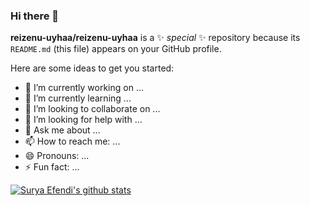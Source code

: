 ### Hi there 👋

**reizenu-uyhaa/reizenu-uyhaa** is a ✨ _special_ ✨ repository because its `README.md` (this file) appears on your GitHub profile.

Here are some ideas to get you started:

- 🔭 I’m currently working on ...
- 🌱 I’m currently learning ...
- 👯 I’m looking to collaborate on ...
- 🤔 I’m looking for help with ...
- 💬 Ask me about ...
- 📫 How to reach me: ...
- 😄 Pronouns: ...
- ⚡ Fun fact: ...

[![Surya Efendi's github stats](https://github-readme-stats.vercel.app/api?username=reizenu-uyhaa&show_icons=true)](https://github.com/anuraghazra/github-readme-stats)
